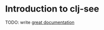 # Introduction to clj-see

TODO: write [great documentation](http://jacobian.org/writing/great-documentation/what-to-write/)
